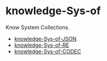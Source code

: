 # knowledge-Sys-of
Know System Collections.

* [knowledge-Sys-of-JSON](knowledge-Sys-of-JSON/README.md)
* [knowledge-Sys-of-RE](knowledge-Sys-of-RE/README.md)
* [knowledge-Sys-of-CODEC](knowledge-Sys-of-CODEC/README.md)

